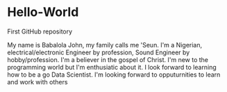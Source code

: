 # Hello-World
First GitHub repository

My name is Babalola John, my family calls me 'Seun. 
I'm a Nigerian, electrical/electronic Engineer by profession, Sound Engineer by hobby/profession. 
I'm a believer in the gospel of Christ. 
I'm new to the programming world but I'm enthusiatic about it.
I look forward to learning how to be a go Data Scientist. 
I'm looking forward to opputurnities to learn and work with others
